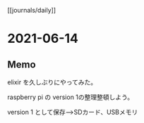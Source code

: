 [[journals/daily]]
# 2021-06-14

## Memo

elixir を久しぶりにやってみた。

raspberry pi の version 1の整理整頓しよう。

version 1 として保存-->SDカード、USBメモリ

